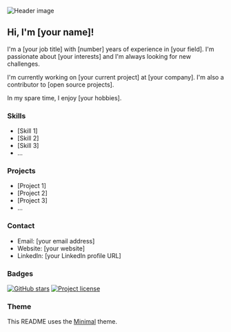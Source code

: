 ![Header image](https://example.com/header.png)

## Hi, I'm [your name]!

I'm a [your job title] with [number] years of experience in [your field]. I'm passionate about [your interests] and I'm always looking for new challenges.

I'm currently working on [your current project] at [your company]. I'm also a contributor to [open source projects].

In my spare time, I enjoy [your hobbies].

### Skills

* [Skill 1]
* [Skill 2]
* [Skill 3]
* ...

### Projects

* [Project 1]
* [Project 2]
* [Project 3]
* ...

### Contact

* Email: [your email address]
* Website: [your website]
* LinkedIn: [your LinkedIn profile URL]

### Badges

[![GitHub stars](https://img.shields.io/github/stars/your-username/your-project.svg?style=flat-square)](https://github.com/your-username/your-project)
[![Project license](https://img.shields.io/github/license/your-username/your-project.svg?style=flat-square)](https://github.com/your-username/your-project/blob/master/LICENSE)

### Theme

This README uses the [Minimal](https://github.com/sindresorhus/github-markdown-theme) theme.
